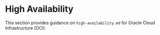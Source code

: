 # High Availability

This section provides guidance on `high-availability.md` for Oracle Cloud Infrastructure (OCI).